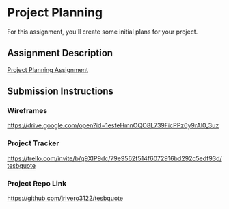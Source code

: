 # Project Planning
For this assignment, you'll create some initial plans for your project.

## Assignment Description
[Project Planning Assignment](https://education.launchcode.org/liftoff/assignments/planning/)

## Submission Instructions

### Wireframes

https://drive.google.com/open?id=1esfeHmnOQO8L739FicPPz6y9rAl0_3uz

### Project Tracker

https://trello.com/invite/b/g9XIP9dc/79e9562f514f6072916bd292c5edf93d/tesbquote

### Project Repo Link

https://github.com/jrivero3122/tesbquote
